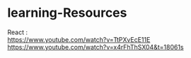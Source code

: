 # learning-Resources
React :  
https://www.youtube.com/watch?v=TtPXvEcE11E
https://www.youtube.com/watch?v=x4rFhThSX04&t=18061s

